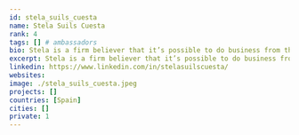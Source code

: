 ```yaml
---
id: stela_suils_cuesta
name: Stela Suils Cuesta
rank: 4
tags: [] # ambassadors
bio: Stela is a firm believer that it’s possible to do business from the heart. MA in Psychology. Passionate about making the world a better place, D&I, Women Empowerment, and Social Entrepreneurship. By working at ThreeFold she can combine multiple passions in one and this is what makes her love what she does. She also sells shells on the side.I want a world where technology supports and empowers each person, as well as the planet that sustains us; where we, and the planet, are not the product. With ThreeFold, we are creating responsible technology for people to collaborate and together, build a better tomorrow; fair, sustainable, and inclusive.
excerpt: Stela is a firm believer that it’s possible to do business from the heart.
linkedin: https://www.linkedin.com/in/stelasuilscuesta/
websites: 
image: ./stela_suils_cuesta.jpeg
projects: []
countries: [Spain]
cities: []
private: 1
---
```

